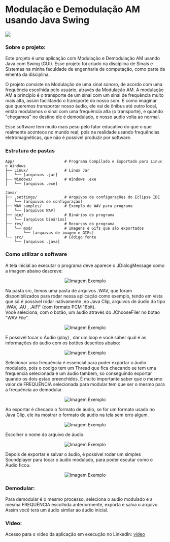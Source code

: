 # Modulação e Demodulação AM usando Java Swing

![](.github/Programa%20Principal.png)

### Sobre o projeto: 
Este projeto é uma aplicação com Modulação e Demodulação AM usando Java com Swing (GUI). Esse projeto foi criado na disciplina de Sinais e Sistemas na minha faculdade de engenharia de computação, como parte da ementa da disciplina.

O projeto consiste na Modulação de uma sinal sonoro, de acordo com uma frequência escolhida pelo usuário, através da Modulação AM. A modulação AM a princípio é o transporte de um sinal com um sinal de frequência muito mais alta, assim facilitando o transporte do nosso som. É como imaginar que queremos transportar nosso áudio, ele vai de ônibus até outro local, então modulamos o sinal com uma frequência alta (o transporte), e quando "chegamos" no destino ele é demodulado, e nosso audio volta ao normal.

Esse software tem muito mais peso pelo fator educativo do que o que realmente acontece no mundo real, pois na realidade usando frequências eletromagnéticas, que não é possível produzir por software.

### Estrutura de pastas
```
App/                      # Programa Compilado e Exportado para Linux e Windows
├── Linux/                # Linux Jar
│   └── [arquivos .jar]
├── Windows/              # Windows .exe
│   └── [arquivos .exe]

Java/                     
├── .settings/            # Arquivos de configurações do Eclipse IDE
│   └── [arquivos de configuração]
├── WAV samples/          # Exemplo de WAV para programa
│   └── [arquivos WAV]
├── bin/                  # Binários do programa
│   └── [arquivos binários]
├── res/                  # Recursos do programa
│   └── mod/              # Imagens e Gifs que são exportados
│       └── [arquivos de imagem e GIFs]
└── src/                  # Código fonte
    └── [arquivos .java]
```

### Como utilizar o software

A tela inicial ao executar o programa deve aparece o JDialogMessage como a imagem abaixo descreve:

<p align="center">
  <img src=".github/Tela%20Inicial.png" alt="Imagem Exemplo">
</p>

Na pasta src, temos uma pasta de arquivos .WAV, que foram disponibilizados para rodar nessa aplicação como exemplo, tendo em vista que só é possível rodar nativamente ,no Java Clip, arquivos de áudio do tipo .WAV, .AU , .AIFF (com formato PCM 16bit).   
Você seleciona, com o botão, um áudio através do JChooseFiler no botao "WAV File".

<p align="center">
  <img src=".github/JFileChooserAudio.png" alt="Imagem Exemplo">
</p>

É possível tocar o Áudio (play) , dar um loop e você saber qual é as informações do áudio com os botões descritos abaixo:

<p align="center">
  <img src=".github/Botoes.png" alt="Imagem Exemplo">
</p>

Selecionar uma frequência é essencial para poder exportar o áudio modulado, pois o codigo tem um Thread que fica checando se tem uma frequencia selecionada e um áudio tambem, so conseguindo exportar quando os dois estao preenchidos.
É muito importante saber que o mesmo valor de FREQUÊNCIA selecionada para modular tem que ser o mesmo para a frequência ao demodular.

<p align="center">
  <img src=".github/Exportação.png" alt="Imagem Exemplo">
</p>

Ao exportar é checado o formato de áudio, se for um formato usado no Java Clip, ele ira mostrar o formato de áudio na tela sem erro algum.

<p align="center">
  <img src=".github/Formato%20Audio%20Exportação.png" alt="Imagem Exemplo">
</p>

Escolher o nome do arquivo de áudio.

<p align="center">
  <img src=".github/JfileChooser.png" alt="Imagem Exemplo">
</p>

Depois de exportar e salvar o áudio, é possível rodar um simples Soundplayer para tocar o áudio modulado, para poder escutar como o Áudio ficou.

<p align="center">
  <img src=".github/SoundPlayer.png" alt="Imagem Exemplo">
</p>

### Demodular:

Para demodular é o mesmo processo, seleciona o audio modulado e a mesma FREQUÊNCIA escolhida anteriormente, exporta e salva o arquivo. Assim você terá um áudio similar ao áudio inicial.

### Video:

Acesso para o vídeo da aplicação em execução no LinkedIn:
[video](https://www.linkedin.com/posts/gabriel-oliveira-5100b129b_essa-aplica%C3%A7%C3%A3o-foi-feita-na-disciplina-de-activity-7199571977731289088-wsj-?utm_source=share&utm_medium=member_desktop)
